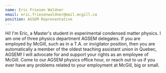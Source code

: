 ```yaml
---
name: Eric Friesen Waldner
email: eric.friesenwaldner@mail.mcgill.ca
position: AGSEM Representative
---
```


Hi! I'm Eric, a Master's student in experimental condensed matter physics. I am
one of three physics department AGSEM delegates. If you are employed by McGill,
such as in a T.A. or invigilator position, then you are automatically a member
of the oldest teaching assistant union in Quebec, AGSEM! I will advocate for
and support your rights as an employee of McGill. Come to our AGSEM physics
office hour, or reach out to us if you ever have any problems related to your
employment at McGill, big or small.
